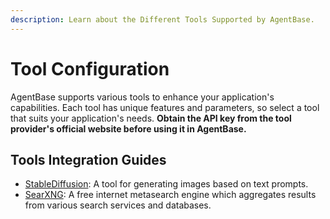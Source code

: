 ```yaml
---
description: Learn about the Different Tools Supported by AgentBase.
---
```


# Tool Configuration

AgentBase supports various tools to enhance your application's capabilities. Each tool has unique features and parameters, so select a tool that suits your application's needs. **Obtain the API key from the tool provider's official website before using it in AgentBase.**

## Tools Integration Guides

* [StableDiffusion](stable-diffusion.md): A tool for generating images based on text prompts.
* [SearXNG](searxng.md): A free internet metasearch engine which aggregates results from various search services and databases.
